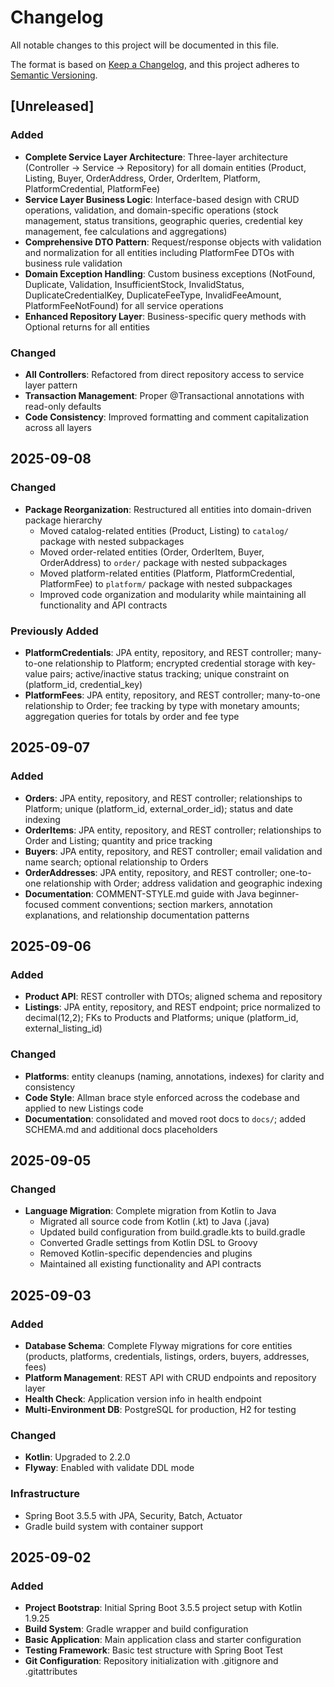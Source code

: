 # Changelog

All notable changes to this project will be documented in this file.

The format is based on [Keep a Changelog](https://keepachangelog.com/en/1.0.0/),
and this project adheres to [Semantic Versioning](https://semver.org/spec/v2.0.0.html).

## [Unreleased]

### Added
- **Complete Service Layer Architecture**: Three-layer architecture (Controller → Service → Repository) for all domain entities (Product, Listing, Buyer, OrderAddress, Order, OrderItem, Platform, PlatformCredential, PlatformFee)
- **Service Layer Business Logic**: Interface-based design with CRUD operations, validation, and domain-specific operations (stock management, status transitions, geographic queries, credential key management, fee calculations and aggregations)
- **Comprehensive DTO Pattern**: Request/response objects with validation and normalization for all entities including PlatformFee DTOs with business rule validation
- **Domain Exception Handling**: Custom business exceptions (NotFound, Duplicate, Validation, InsufficientStock, InvalidStatus, DuplicateCredentialKey, DuplicateFeeType, InvalidFeeAmount, PlatformFeeNotFound) for all service operations
- **Enhanced Repository Layer**: Business-specific query methods with Optional returns for all entities

### Changed
- **All Controllers**: Refactored from direct repository access to service layer pattern
- **Transaction Management**: Proper @Transactional annotations with read-only defaults
- **Code Consistency**: Improved formatting and comment capitalization across all layers

## 2025-09-08

### Changed
- **Package Reorganization**: Restructured all entities into domain-driven package hierarchy
  - Moved catalog-related entities (Product, Listing) to `catalog/` package with nested subpackages
  - Moved order-related entities (Order, OrderItem, Buyer, OrderAddress) to `order/` package with nested subpackages
  - Moved platform-related entities (Platform, PlatformCredential, PlatformFee) to `platform/` package with nested subpackages
  - Improved code organization and modularity while maintaining all functionality and API contracts

### Previously Added
- **PlatformCredentials**: JPA entity, repository, and REST controller; many-to-one relationship to Platform; encrypted credential storage with key-value pairs; active/inactive status tracking; unique constraint on (platform_id, credential_key)
- **PlatformFees**: JPA entity, repository, and REST controller; many-to-one relationship to Order; fee tracking by type with monetary amounts; aggregation queries for totals by order and fee type

## 2025-09-07

### Added
- **Orders**: JPA entity, repository, and REST controller; relationships to Platform; unique (platform_id, external_order_id); status and date indexing
- **OrderItems**: JPA entity, repository, and REST controller; relationships to Order and Listing; quantity and price tracking
- **Buyers**: JPA entity, repository, and REST controller; email validation and name search; optional relationship to Orders
- **OrderAddresses**: JPA entity, repository, and REST controller; one-to-one relationship with Order; address validation and geographic indexing
- **Documentation**: COMMENT-STYLE.md guide with Java beginner-focused comment conventions; section markers, annotation explanations, and relationship documentation patterns

## 2025-09-06

### Added
- **Product API**: REST controller with DTOs; aligned schema and repository
- **Listings**: JPA entity, repository, and REST endpoint; price normalized to decimal(12,2); FKs to Products and Platforms; unique (platform_id, external_listing_id)

### Changed
- **Platforms**: entity cleanups (naming, annotations, indexes) for clarity and consistency
- **Code Style**: Allman brace style enforced across the codebase and applied to new Listings code
- **Documentation**: consolidated and moved root docs to `docs/`; added SCHEMA.md and additional docs placeholders

## 2025-09-05

### Changed
- **Language Migration**: Complete migration from Kotlin to Java
  - Migrated all source code from Kotlin (.kt) to Java (.java)
  - Updated build configuration from build.gradle.kts to build.gradle
  - Converted Gradle settings from Kotlin DSL to Groovy
  - Removed Kotlin-specific dependencies and plugins
  - Maintained all existing functionality and API contracts

## 2025-09-03

### Added
- **Database Schema**: Complete Flyway migrations for core entities (products, platforms, credentials, listings, orders, buyers, addresses, fees)
- **Platform Management**: REST API with CRUD endpoints and repository layer
- **Health Check**: Application version info in health endpoint
- **Multi-Environment DB**: PostgreSQL for production, H2 for testing

### Changed
- **Kotlin**: Upgraded to 2.2.0
- **Flyway**: Enabled with validate DDL mode

### Infrastructure
- Spring Boot 3.5.5 with JPA, Security, Batch, Actuator
- Gradle build system with container support

## 2025-09-02

### Added
- **Project Bootstrap**: Initial Spring Boot 3.5.5 project setup with Kotlin 1.9.25
- **Build System**: Gradle wrapper and build configuration
- **Basic Application**: Main application class and starter configuration
- **Testing Framework**: Basic test structure with Spring Boot Test
- **Git Configuration**: Repository initialization with .gitignore and .gitattributes
